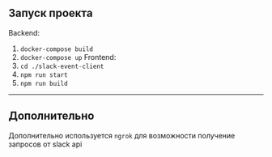 ## Запуск проекта
Backend:
1. `docker-compose build`
2. `docker-compose up`
Frontend:
1. `cd ./slack-event-client`
2. `npm run start`
3. `npm run build`
---
## Дополнительно
Дополнительно используется `ngrok` для возможности получение запросов от slack api
